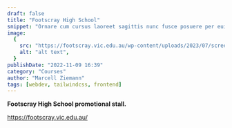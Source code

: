 ```yaml
---
draft: false
title: "Footscray High School"
snippet: "Ornare cum cursus laoreet sagittis nunc fusce posuere per euismod dis vehicula a, semper fames lacus maecenas dictumst pulvinar neque enim non potenti. Torquent hac sociosqu eleifend potenti."
image:
  {
    src: "https://footscray.vic.edu.au/wp-content/uploads/2023/07/screen-shot-2023-06-29-at-3.09.02-pm-edited.png",
    alt: "alt text",
  }
publishDate: "2022-11-09 16:39"
category: "Courses"
author: "Marcell Ziemann"
tags: [webdev, tailwindcss, frontend]
---
```


**Footscray High School promotional stall.**

https://footscray.vic.edu.au/
